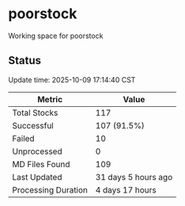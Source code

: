 # poorstock
Working space for poorstock

## Status
Update time: 2025-10-09 17:14:40 CST

| Metric | Value |
|--------|-------|
| Total Stocks | 117 |
| Successful | 107 (91.5%) |
| Failed | 10 |
| Unprocessed | 0 |
| MD Files Found | 109 |
| Last Updated | 31 days 5 hours ago |
| Processing Duration | 4 days 17 hours |

